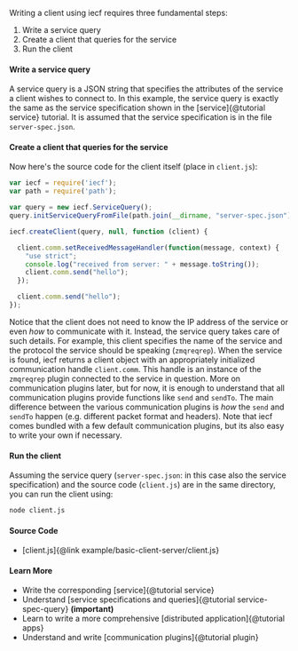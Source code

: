 Writing a client using iecf requires three fundamental steps:
1. Write a service query
2. Create a client that queries for the service
3. Run the client

#### Write a service query

A service query is a JSON string that specifies the attributes of the service a client wishes to connect to. In this
example, the service query is exactly the same as the service specification shown in the [service]{@tutorial
service} tutorial. It is assumed that the service specification is in the file `server-spec.json`.

#### Create a client that queries for the service

Now here's the source code for the client itself (place in `client.js`):

```js
var iecf = require('iecf');
var path = require('path');

var query = new iecf.ServiceQuery();
query.initServiceQueryFromFile(path.join(__dirname, "server-spec.json"));

iecf.createClient(query, null, function (client) {

  client.comm.setReceivedMessageHandler(function(message, context) {
    "use strict";
    console.log("received from server: " + message.toString());
    client.comm.send("hello");
  });

  client.comm.send("hello");
});
```

Notice that the client does not need to know the IP address of the service or even *how* to communicate with it.
Instead, the service query takes care of such details. For example,
this client specifies the name of the service and the protocol the service should be speaking
(`zmqreqrep`). When the service is found, iecf returns a client object with an appropriately initialized
communication handle `client.comm`. This handle is an instance of the `zmqreqrep`
plugin connected to the service in question. More on communication plugins later, but for now,
it is enough to understand that all communication plugins provide functions like `send` and `sendTo`. The main
difference between the various communication plugins is *how* the `send` and `sendTo` happen (e.g. different packet
format and headers). Note that iecf comes bundled with a few default communication plugins,
but its also easy to write your own if necessary.

#### Run the client

Assuming the service query (`server-spec.json`: in this case also the service specification) and the source
code (`client.js`) are in the same directory, you can run the client using:

```sh
node client.js
```

#### Source Code

* [client.js]{@link example/basic-client-server/client.js}

#### Learn More

* Write the corresponding [service]{@tutorial service}
* Understand [service specifications and queries]{@tutorial service-spec-query} **(important)**
* Learn to write a more comprehensive [distributed application]{@tutorial apps}
* Understand and write [communication plugins]{@tutorial plugin}
